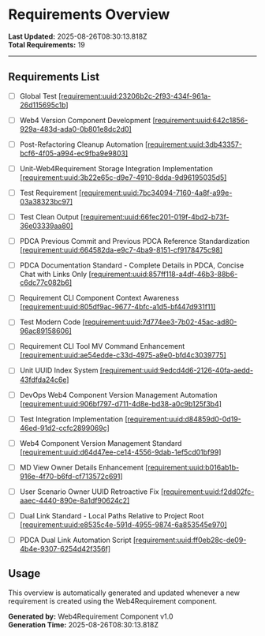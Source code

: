 # Requirements Overview

**Last Updated:** 2025-08-26T08:30:13.818Z  
**Total Requirements:** 19

---


## Requirements List

- [ ] Global Test [[requirement:uuid:23206b2c-2f93-434f-961a-26d115695c1b]](23206b2c-2f93-434f-961a-26d115695c1b.requirement.md)

- [ ] Web4 Version Component Development [[requirement:uuid:642c1856-929a-483d-ada0-0b801e8dc2d0]](642c1856-929a-483d-ada0-0b801e8dc2d0.requirement.md)

- [ ] Post-Refactoring Cleanup Automation [[requirement:uuid:3db43357-bcf6-4f05-a994-ec9fba9e9803]](3db43357-bcf6-4f05-a994-ec9fba9e9803.requirement.md)

- [ ] Unit-Web4Requirement Storage Integration Implementation [[requirement:uuid:3b22e65c-d9e7-4910-8dda-9d96195035d5]](3b22e65c-d9e7-4910-8dda-9d96195035d5.requirement.md)

- [ ] Test Requirement [[requirement:uuid:7bc34094-7160-4a8f-a99e-03a38323bc97]](7bc34094-7160-4a8f-a99e-03a38323bc97.requirement.md)

- [ ] Test Clean Output [[requirement:uuid:66fec201-019f-4bd2-b73f-36e03339aa80]](66fec201-019f-4bd2-b73f-36e03339aa80.requirement.md)

- [ ] PDCA Previous Commit and Previous PDCA Reference Standardization [[requirement:uuid:664582da-e9c7-4ba9-8151-cf9178475c98]](664582da-e9c7-4ba9-8151-cf9178475c98.requirement.md)

- [ ] PDCA Documentation Standard - Complete Details in PDCA, Concise Chat with Links Only [[requirement:uuid:857ff118-a4df-46b3-88b6-c6dc77c082b6]](857ff118-a4df-46b3-88b6-c6dc77c082b6.requirement.md)

- [ ] Requirement CLI Component Context Awareness [[requirement:uuid:805df9ac-9677-4bfc-a1d5-bf447d931f11]](805df9ac-9677-4bfc-a1d5-bf447d931f11.requirement.md)

- [ ] Test Modern Code [[requirement:uuid:7d774ee3-7b02-45ac-ad80-96ac89158606]](7d774ee3-7b02-45ac-ad80-96ac89158606.requirement.md)

- [ ] Requirement CLI Tool MV Command Enhancement [[requirement:uuid:ae54edde-c33d-4975-a9e0-bfd4c3039775]](ae54edde-c33d-4975-a9e0-bfd4c3039775.requirement.md)

- [ ] Unit UUID Index System [[requirement:uuid:9edcd4d6-2126-40fa-aedd-43fdfda24c6e]](9edcd4d6-2126-40fa-aedd-43fdfda24c6e.requirement.md)

- [ ] DevOps Web4 Component Version Management Automation [[requirement:uuid:906bf797-d711-4d8e-bd38-a0c9b125f3b4]](906bf797-d711-4d8e-bd38-a0c9b125f3b4.requirement.md)

- [ ] Test Integration Implementation [[requirement:uuid:d84859d0-0d19-46ed-91d2-ccfc2899069c]](d84859d0-0d19-46ed-91d2-ccfc2899069c.requirement.md)

- [ ] Web4 Component Version Management Standard [[requirement:uuid:d64d47ee-ce14-4556-9dab-1ef5cd01bf99]](d64d47ee-ce14-4556-9dab-1ef5cd01bf99.requirement.md)

- [ ] MD View Owner Details Enhancement [[requirement:uuid:b016ab1b-916e-4f70-b6fd-cf713572c691]](b016ab1b-916e-4f70-b6fd-cf713572c691.requirement.md)

- [ ] User Scenario Owner UUID Retroactive Fix [[requirement:uuid:f2dd02fc-aaec-4440-890e-8a1df90624c2]](f2dd02fc-aaec-4440-890e-8a1df90624c2.requirement.md)

- [ ] Dual Link Standard - Local Paths Relative to Project Root [[requirement:uuid:e8535c4e-591d-4955-9874-6a853545e970]](e8535c4e-591d-4955-9874-6a853545e970.requirement.md)

- [ ] PDCA Dual Link Automation Script [[requirement:uuid:ff0eb28c-de09-4b4e-9307-6254d42f356f]](ff0eb28c-de09-4b4e-9307-6254d42f356f.requirement.md)


## Usage

This overview is automatically generated and updated whenever a new requirement is created using the Web4Requirement component.

**Generated by:** Web4Requirement Component v1.0  
**Generation Time:** 2025-08-26T08:30:13.818Z
